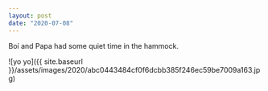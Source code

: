 ```yaml
---
layout: post
date: "2020-07-08"
---
```


Boí and Papa had some quiet time in the hammock.

![yo yo]({{ site.baseurl }}/assets/images/2020/abc0443484cf0f6dcbb385f246ec59be7009a163.jpg)
